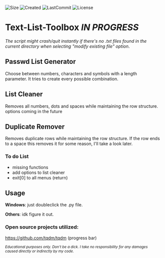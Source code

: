 ![Size](https://img.shields.io/github/repo-size/mirbyte/Text-List-Tools?color=yellow&label=Size)
![Created](https://badges.pufler.dev/created/mirbyte/Text-List-Tools?color=yellow)
![LastCommit](https://img.shields.io/github/last-commit/mirbyte/Text-List-Tools?color=yellow&label=Updated)
![License](https://img.shields.io/github/license/mirbyte/Text-List-Tools?color=yellow)

# Text-List-Toolbox _IN PROGRESS_
_The script might crash/quit instantly if there's no .txt files found in the current directory when selecting "modify existing file" option_.


## Passwd List Generator
Choose between numbers, characters and symbols with a length parameter. It tries to create every possible combination.



## List Cleaner
Removes all numbers, dots and spaces while maintaining the row structure. options coming in the future


## Duplicate Remover
Removes duplicate rows while maintaining the row structure. If the row ends to a space this removes it for some reason, I'll take a look later.


### To do List
- missing functions
- add options to list cleaner
- exit[0] to all menus (return)




## Usage
**Windows**: just doubleclick the .py file.


**Others**: idk figure it out.



### Open source projects utilized:
https://github.com/tqdm/tqdm (progress bar)

<sub>_Educational purposes only. Don't be a dick. I take no responsibility for any damages caused directly or indirectly by my code._</sub>

